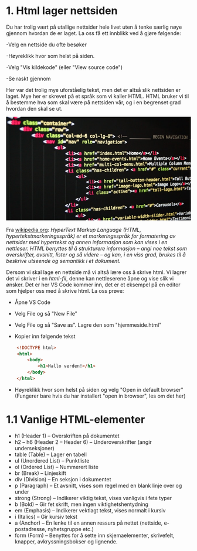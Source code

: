 # 1. Html lager nettsiden

Du har trolig vært på utallige nettsider hele livet uten å tenke særlig nøye gjennom hvordan de er laget. La oss få ett innblikk ved å gjøre følgende:

-Velg en nettside du ofte besøker

-Høyreklikk hvor som helst på siden.

-Velg "Vis kildekode" (eller "View source code")

-Se raskt gjennom

Her var det trolig mye uforståelig tekst, men det er altså slik nettsiden er laget. Mye her er skrevet på et språk som vi kaller HTML. HTML bruker vi til å bestemme hva som skal være på nettsiden vår, og i en begrenset grad hvordan den skal se ut.

![alt text](./bilde.jpg "Eksempel på kildekode")

Fra [wikipedia.org](https://no.wikipedia.org/wiki/HTML): _HyperText Markup Language (HTML, hypertekstmarkeringsspråk) er et markeringsspråk for formatering av nettsider med hypertekst og annen informasjon som kan vises i en nettleser.
HTML benyttes til å strukturere informasjon – angi noe tekst som overskrifter, avsnitt, lister og så videre – og kan, i en viss grad, brukes til å beskrive utseende og semantikk i et dokument._

Dersom vi skal lage en nettside må vi altså lære oss å skrive html. Vi lagrer det vi skriver i en _html-fil_, denne kan nettleserene åpne og vise slik vi ønsker. Det er her VS Code kommer inn, det er et eksempel på en editor som hjelper oss med å skrive html. La oss prøve:

- Åpne VS Code

- Velg File og så "New File"

- Velg File og så "Save as". Lagre den som "hjemmeside.html"

- Kopier inn følgende tekst

```HTML
    <!DOCTYPE html>
    <html>
        <body>
            <h1>Hallo verden!</h1>
        </body>
    </html>
```

- Høyreklikk hvor som helst på siden og velg "Open in default browser" (Fungerer bare hvis du har installert "open in browser", les om det her)

# 1.1 Vanlige HTML-elementer

- h1 (Header 1) – Overskriften på dokumentet
- h2 – h6 (Header 2 – Header 6) – Underoverskrifter (angir underseksjoner)
- table (Table) – Lager en tabell
- ul (Unordered List) – Punktliste
- ol (Ordered List) – Nummerert liste
- br (Break) – Linjeskift
- div (Division) – En seksjon i dokumentet
- p (Paragraph) – Et avsnitt, vises som regel med en blank linje over og under
- strong (Strong) – Indikerer viktig tekst, vises vanligvis i fete typer
- b (Bold) – Gir fet skrift, men ingen viktighetshentydning
- em (Emphasis) – Indikerer vektlagt tekst, vises normalt i kursiv
- i (Italics) – Gir kursiv tekst
- a (Anchor) – En lenke til en annen ressurs på nettet (nettside, e-postadresse, nyhetsgruppe etc.)
- form (Form) – Benyttes for å sette inn skjemaelementer, skrivefelt, knapper, avkryssningsbokser og lignende.

